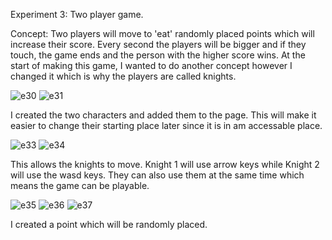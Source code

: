 Experiment 3: Two player game.

Concept: Two players will move to 'eat' randomly placed points which will increase their score. Every second the players will be bigger and if they touch, the game ends and the person with the higher score wins. At the start of making this game, I wanted to do another concept however I changed it which is why the players are called knights.

![e30](https://github.com/user-attachments/assets/e1a37bd7-a568-47f0-8155-f54285d0d3ef)
![e31](https://github.com/user-attachments/assets/5e4708f5-92c5-41e8-94f8-dea0c5e02b2c)

I created the two characters and added them to the page. This will make it easier to change their starting place later since it is in am accessable place.

![e33](https://github.com/user-attachments/assets/8b88c1ac-809a-4e94-9e57-4285b0344db1)
![e34](https://github.com/user-attachments/assets/3766e83e-c0a4-4294-8d78-58b7906c42a2)

This allows the knights to move. Knight 1 will use arrow keys while Knight 2 will use the wasd keys. They can also use them at the same time which means the game can be playable.

![e35](https://github.com/user-attachments/assets/8395b1bf-ad7b-4d62-87ef-3a13b879167f)
![e36](https://github.com/user-attachments/assets/3adac60d-b233-4bed-b2f0-379596ce0d0a)
![e37](https://github.com/user-attachments/assets/0061af5c-701b-47da-a203-d0c9f8f7cc3f)

I created a point which will be randomly placed.


